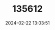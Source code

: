 ---
title: "135612"
category: "Coregonus widegreni"
draft: false
date: 2024-02-22 13:03:51
languages:
  Swedish: ["Sandsik"]
  Russian: ["Валаамка"]
  English: ["Widegren's Whitefish"]
---